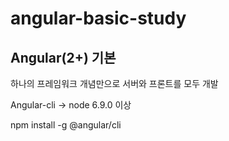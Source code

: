 # angular-basic-study

## Angular(2+) 기본

하나의 프레임워크 개념만으로 서버와 프론트를 모두 개발

Angular-cli -> node 6.9.0 이상

npm install -g @angular/cli




